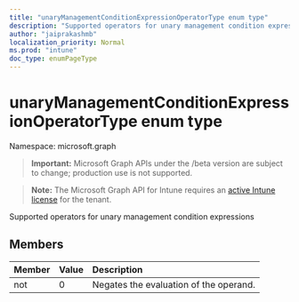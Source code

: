```yaml
---
title: "unaryManagementConditionExpressionOperatorType enum type"
description: "Supported operators for unary management condition expressions"
author: "jaiprakashmb"
localization_priority: Normal
ms.prod: "intune"
doc_type: enumPageType
---
```


# unaryManagementConditionExpressionOperatorType enum type

Namespace: microsoft.graph

> **Important:** Microsoft Graph APIs under the /beta version are subject to change; production use is not supported.

> **Note:** The Microsoft Graph API for Intune requires an [active Intune license](https://go.microsoft.com/fwlink/?linkid=839381) for the tenant.

Supported operators for unary management condition expressions

## Members
|Member|Value|Description|
|:---|:---|:---|
|not|0|Negates the evaluation of the operand.|




